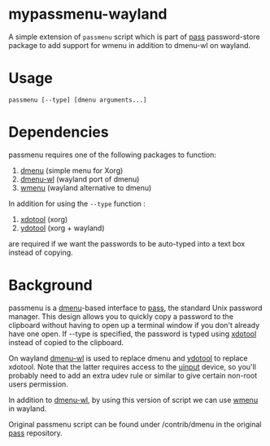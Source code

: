 # mypassmenu-wayland

A simple extension of `passmenu` script which is part of [pass][] password-store package to add support for wmenu in addition to dmenu-wl on wayland.

# Usage

`passmenu [--type] [dmenu arguments...]`

# Dependencies

passmenu requires one of the following packages to function:
1. [dmenu][] (simple menu for Xorg)
2. [dmenu-wl][] (wayland port of dmenu)
3. [wmenu][] (wayland alternative to dmenu)

In addition for using the `--type` function :
1. [xdotool][] (xorg)
2. [ydotool][] (xorg + wayland)

are required if we want the passwords to be auto-typed into a text box instead of copying.

# Background

passmenu is a [dmenu][]-based interface to [pass][], the standard Unix
password manager. This design allows you to quickly copy a password to the
clipboard without having to open up a terminal window if you don't already have
one open. If --type is specified, the password is typed using [xdotool][]
instead of copied to the clipboard.

On wayland [dmenu-wl][] is used to replace dmenu and [ydotool][] to replace xdotool.
Note that the latter requires access to the [uinput][] device, so you'll probably
need to add an extra udev rule or similar to give certain non-root users permission.

In addition to [dmenu-wl], by using this version of script we can use [wmenu][] in wayland.

Original passmenu script can be found under /contrib/dmenu in the original [pass][] repository.

[dmenu]: http://tools.suckless.org/dmenu/
[xdotool]: http://www.semicomplete.com/projects/xdotool/
[pass]: http://www.zx2c4.com/projects/password-store/
[dmenu-wl]: https://github.com/nyyManni/dmenu-wayland
[ydotool]: https://github.com/ReimuNotMoe/ydotool
[uinput]: https://www.kernel.org/doc/html/v4.12/input/uinput.html
[wmenu]: https://codeberg.org/adnano/wmenu
